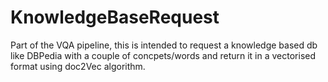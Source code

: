 # KnowledgeBaseRequest

Part of the VQA pipeline, this is intended to request a knowledge based db like DBPedia with a couple of concpets/words and return it in a vectorised format using doc2Vec algorithm.
